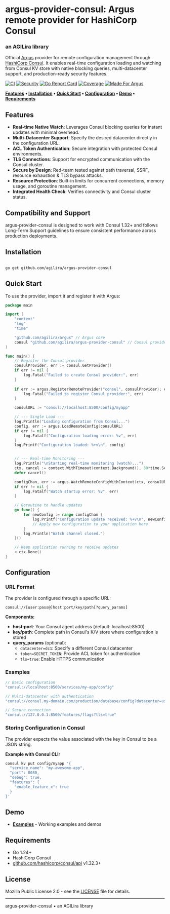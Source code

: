 # argus-provider-consul: Argus remote provider for HashiCorp Consul
### an AGILira library

Official [Argus](https://github.com/agilira/argus) provider for remote configuration management through [HashiCorp Consul](https://github.com/hashicorp/consul).
It enables real-time configuration loading and watching from Consul KV store with native blocking queries, multi-datacenter support, and production-ready security features.

[![CI](https://github.com/agilira/argus-provider-consul/actions/workflows/ci.yml/badge.svg)](https://github.com/agilira/argus-provider-consul/actions/workflows/ci.yml)
[![Security](https://img.shields.io/badge/Security-gosec-brightgreen)](https://github.com/agilira/argus-provider-consul/actions/workflows/ci.yml)
[![Go Report Card](https://goreportcard.com/badge/github.com/agilira/argus-provider-consul?v=2)](https://goreportcard.com/report/github.com/agilira/argus-provider-consul)
[![Coverage](https://codecov.io/gh/agilira/argus-provider-consul/branch/main/graph/badge.svg)](https://codecov.io/gh/agilira/argus-provider-consul)
[![Made For Argus](https://img.shields.io/badge/Made_for-Argus-87CEEB)](https://github.com/agilira/argus)

**[Features](#features) • [Installation](#installation) • [Quick Start](#quick-start) • [Configuration](#configuration) • [Demo](#demo) • [Requirements](#requirements)**

## Features

- **Real-time Native Watch**: Leverages Consul blocking queries for instant updates with minimal overhead.
- **Multi-Datacenter Support**: Specify the desired datacenter directly in the configuration URL.
- **ACL Token Authentication**: Secure integration with protected Consul environments.
- **TLS Connections**: Support for encrypted communication with the Consul cluster.
- **Secure by Design**: Red-team tested against path traversal, SSRF, resource exhaustion & TLS bypass attacks.
- **Resource Protection**: Built-in limits for concurrent connections, memory usage, and goroutine management.
- **Integrated Health Check**: Verifies connectivity and Consul cluster status.

## Compatibility and Support

argus-provider-consul is designed to work with Consul 1.32+ and follows Long-Term Support guidelines to ensure consistent performance across production deployments.

## Installation

```bash

go get github.com/agilira/argus-provider-consul

```

## Quick Start

To use the provider, import it and register it with Argus:

```go
package main

import (
    "context"
    "log"
    "time"

    "github.com/agilira/argus" // Argus core
    consul "github.com/agilira/argus-provider-consul" // Consul provider
)

func main() {
    // Register the Consul provider
    consulProvider, err := consul.GetProvider()
    if err != nil {
        log.Fatal("Failed to create Consul provider:", err)
    }
    
    if err := argus.RegisterRemoteProvider("consul", consulProvider); err != nil {
        log.Fatal("Failed to register Consul provider:", err)
    }

    consulURL := "consul://localhost:8500/config/myapp"

    // --- Single Load ---
    log.Println("Loading configuration from Consul...")
    config, err := argus.LoadRemoteConfig(consulURL)
    if err != nil {
        log.Fatalf("Configuration loading error: %v", err)
    }
    log.Printf("Configuration loaded: %+v\n", config)


    // --- Real-time Monitoring ---
    log.Println("\nStarting real-time monitoring (watch)...")
    ctx, cancel := context.WithTimeout(context.Background(), 30*time.Second)
    defer cancel()

    configChan, err := argus.WatchRemoteConfigWithContext(ctx, consulURL)
    if err != nil {
        log.Fatalf("Watch startup error: %v", err)
    }

    // Goroutine to handle updates
    go func() {
        for newConfig := range configChan {
            log.Printf("Configuration update received: %+v\n", newConfig)
            // Apply new configuration to your application here
        }
        log.Println("Watch channel closed.")
    }()

    // Keep application running to receive updates
    <-ctx.Done()
}

```

## Configuration

### URL Format

The provider is configured through a specific URL:

```
consul://[user:pass@]host:port/key/path[?query_params]
```

**Components:**

- **host:port**: Your Consul agent address (default: localhost:8500)
- **key/path**: Complete path in Consul's K/V store where configuration is stored
- **query_params** (optional):
  - `datacenter=dc1`: Specify a different Consul datacenter
  - `token=SECRET_TOKEN`: Provide ACL token for authentication
  - `tls=true`: Enable HTTPS communication

### Examples

```go
// Basic configuration
"consul://localhost:8500/services/my-app/config"

// Multi-datacenter with authentication
"consul://consul.my-domain.com/production/database/config?datacenter=us-east-1&token=a1b2-c3d4"

// Secure connection
"consul://127.0.0.1:8500/features/flags?tls=true"
```

### Storing Configuration in Consul

The provider expects the value associated with the key in Consul to be a JSON string.

**Example with Consul CLI:**

```bash
consul kv put config/myapp '{
  "service_name": "my-awesome-app",
  "port": 8080,
  "debug": true,
  "features": {
    "enable_feature_x": true
  }
}'
```

## Demo

- **[Examples](./examples/)** - Working examples and demos

## Requirements

- Go 1.24+
- HashiCorp Consul
- [github.com/hashicorp/consul/api](https://github.com/hashicorp/consul) v1.32.3+

## License

Mozilla Public License 2.0 - see the [LICENSE](LICENSE.md) file for details.

---

argus-provider-consul • an AGILira library